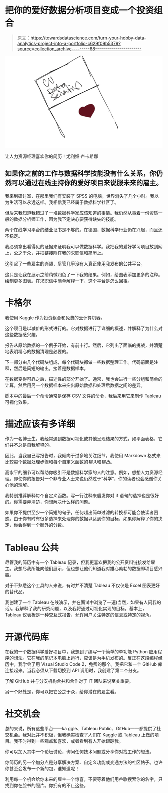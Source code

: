 # 把你的爱好数据分析项目变成一个投资组合

> 原文：<https://towardsdatascience.com/turn-your-hobby-data-analytics-project-into-a-portfolio-c629f09b5379?source=collection_archive---------68----------------------->

![](img/ef76372aa0a48429cfe4a249a7c4769f.png)

让人力资源经理喜欢你的简历！尤利娅·卢卡希娜

## 如果你之前的工作与数据科学技能没有什么关系，你仍然可以通过在线主持你的爱好项目来说服未来的雇主。

我来到研讨室，在那里我们有安装了 SPSS 的电脑，世界消失了几个小时。我以为生活可以永远这样。我相信我已经属于数据科学社区了。

但后来我知道我错过了一堆数据科学家应该知道的事情。我仍然从事着一份资质一般的数据分析师工作，因为我下定决心要获得缺失的技能。

两个在线学习平台的结业证书是不够的。在德国，数据科学行业仍在兴起，而且还不稳定。

我必须拿出看得见的证据来证明我可以做数据科学。我把我的爱好学习项目放到网上，公之于众，并把链接附在我的求职信和简历上。

这引起了一些雇主的兴趣，尽管几乎没有人真正使用我发布的公共平台。

这只是让我在展示之前稍微润色了一下我的结果。例如，给图表添加更多的注释。绘制更多图表。在求职信中简单解释一下，这个平台是怎么回事。

# 卡格尔

我使用 Kaggle 作为投资组合和免费的云计算机器。

这个项目是以减价的形式进行的。它对数据进行了详细的概述，并解释了为什么对这些数据感兴趣。

报告从原始数据的一个例子开始，有前十行。然后，它列出了面临的挑战，并清楚地表明精心的数据清理是必要的。

下一部分由几个代码块组成，每个代码块都做一些数据整理工作。代码前面是注释，然后是简短的输出，接着是数据样本。

在数据变得可靠之后，描述性的部分开始了。通常，我也会进行一些分组和简单的计算，然后用另一个数据样本来突出原始数据和处理后数据之间的差异。

脚本中的最后一个命令通常是保存 CSV 文件的命令，我后来用它来制作 Tableau 可视化效果。

# 描述应该有多详细

作为一名博士生，我经常遇到数据可视化或其他呈现结果的方式，如平面表格，它们并不总是自我解释的。

因此，当我自己写报告时，我倾向于过多地关注细节。我使用 Markdown 格式来比较每个数据处理步骤和每个自定义函数的*输入*和*输出*。

高水平的细节可以帮助你吸引不是数据科学家的人的注意。例如，想想人力资源经理。即使你的报告对一个非专业人士来说仍然过于“科学”，你的读者也会感谢你关心他的理解。

我特别推荐解释每个自定义函数。写一行注释来启发你对 if 语句的选择也是很好的。你需要弄清楚，你想解决什么样的问题。

如果你不提供至少一个简短的句子，任何超出简单过滤的转换都可能会使读者困惑。由于你有时有很多选择来处理你的数据以达到你的目标，如果你解释了你的决定，你会得到一个额外的分数。

# Tableau 公共

尽管我的简历中有一个 Tableau 记录，但我更喜欢把我的公开资料链接发给雇主。我想尽我所能向他们展示，但也想让他们知道我对雄心勃勃的数据即项目感兴趣。

对于不熟悉这个工具的人来说，有时并不清楚 Tableau 不仅仅是 Excel 图表更好的替代品。

我创建了一个 Tableau 在线演示，并在面试中浏览了一遍(当然，如果有人问我的话)。我解释了我的研究问题，以及我将通过可视化实现的目标。基本上，Tableau 仪表板是一种交互式报告，允许用户关注特定的信息或特定的视角。

# 开源代码库

在我的一个数据科学爱好项目中，我想到了编写一个简单的单功能 Python 应用程序的想法。它在我的笔记本电脑上运行，应该是为手机发布的。反正在这段编程经历中，我学会了用 Visual Studio Code 2，免费的那个。我把它和一个 GitHub 库连接起来。当我必须从下载切换到 API 调用时，我创建了第二个分支。

了解 GitHub 并与分支机构合并和合作对于 IT 团队来说至关重要。

另一个好处是，你可以把它公之于众，给你潜在的雇主看。

# 社交机会

总的来说，所有这些平台——ka ggle、Tableau Public、GitHub——都提供了社交机会。我对此并不积极，但我确实检查了人们在 Kaggle 或 Tableau 上做的项目。我不时得到一些观点和喜欢，或者看到有人开始跟踪我。

你可以加入其中一个论坛讨论，询问任何技术问题或分享你对找工作的想法。

你简历的另一个加分点是分享解决方案、自定义功能或变通方法的社区帖子。也许你甚至会发布一个新的包，谁知道呢！

利用每一个机会给你未来的雇主一个惊喜，不要等着他们用谷歌搜索你的名字，只找到你在脸书的照片。你拥有的不止这些。